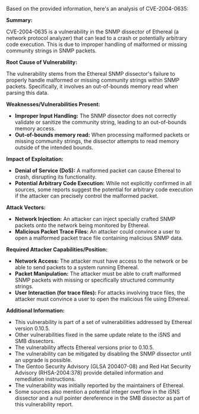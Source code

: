 Based on the provided information, here's an analysis of CVE-2004-0635:

**Summary:**

CVE-2004-0635 is a vulnerability in the SNMP dissector of Ethereal (a network protocol analyzer) that can lead to a crash or potentially arbitrary code execution. This is due to improper handling of malformed or missing community strings in SNMP packets.

**Root Cause of Vulnerability:**

The vulnerability stems from the Ethereal SNMP dissector's failure to properly handle malformed or missing community strings within SNMP packets. Specifically, it involves an out-of-bounds memory read when parsing this data.

**Weaknesses/Vulnerabilities Present:**

*   **Improper Input Handling:** The SNMP dissector does not correctly validate or sanitize the community string, leading to an out-of-bounds memory access.
*   **Out-of-bounds memory read:** When processing malformed packets or missing community strings, the dissector attempts to read memory outside of the intended bounds.

**Impact of Exploitation:**

*   **Denial of Service (DoS):** A malformed packet can cause Ethereal to crash, disrupting its functionality.
*   **Potential Arbitrary Code Execution:** While not explicitly confirmed in all sources, some reports suggest the potential for arbitrary code execution if the attacker can precisely control the malformed packet.

**Attack Vectors:**

*   **Network Injection:** An attacker can inject specially crafted SNMP packets onto the network being monitored by Ethereal.
*   **Malicious Packet Trace Files:** An attacker could convince a user to open a malformed packet trace file containing malicious SNMP data.

**Required Attacker Capabilities/Position:**

*   **Network Access:** The attacker must have access to the network or be able to send packets to a system running Ethereal.
*   **Packet Manipulation:** The attacker must be able to craft malformed SNMP packets with missing or specifically structured community strings.
*   **User Interaction (for trace files):** For attacks involving trace files, the attacker must convince a user to open the malicious file using Ethereal.

**Additional Information:**

*   This vulnerability is part of a set of vulnerabilities addressed by Ethereal version 0.10.5.
*   Other vulnerabilities fixed in the same update relate to the iSNS and SMB dissectors.
*   The vulnerability affects Ethereal versions prior to 0.10.5.
*   The vulnerability can be mitigated by disabling the SNMP dissector until an upgrade is possible.
*   The Gentoo Security Advisory (GLSA 200407-08) and Red Hat Security Advisory (RHSA-2004:378) provide detailed information and remediation instructions.
*   The vulnerability was initially reported by the maintainers of Ethereal.
*   Some sources also mention a potential integer overflow in the iSNS dissector and a null pointer dereference in the SMB dissector as part of this vulnerability report.